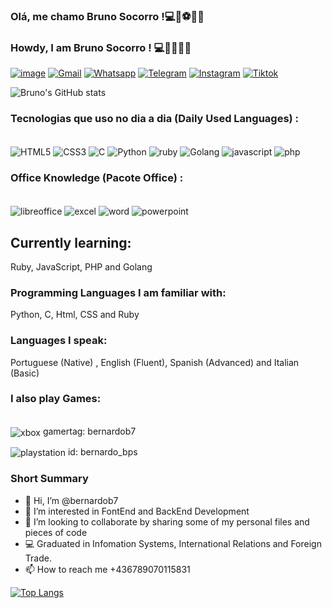 

### Olá, me chamo Bruno Socorro !💻🚀⚽🇧🇷
### Howdy, I am Bruno Socorro ! 💻🚀🏈🇧🇷
[![image](https://img.shields.io/badge/website-000000?style=for-the-badge&logo=About.me&logoColor=white)](https://www.empre-renda.com/englishinacup)
[![Gmail](https://img.shields.io/badge/Gmail-D14836?style=for-the-badge&logo=gmail&logoColor=white)](mailto:bruno.socorro@gmail.com)
[![Whatsapp](https://img.shields.io/badge/WhatsApp-25D366?style=for-the-badge&logo=whatsapp&logoColor=white)](https://linkwhats.app/57ed81)
[![Telegram](https://img.shields.io/badge/Telegram-2CA5E0?style=for-the-badge&logo=telegram&logoColor=white)]()
[![Instagram](https://img.shields.io/badge/Instagram-E4405F?style=for-the-badge&logo=instagram&logoColor=white)](https://www.instagram.com/brunobpsocorro)
[![Tiktok](https://img.shields.io/badge/TikTok-000000?style=for-the-badge&logo=tiktok&logoColor=white)](https://www.tiktok.com/@teachersocorro)</p>

![Bruno's GitHub stats](https://github-readme-stats.vercel.app/api?username=bernardob7&show_icons=true&theme=dark)
</p>

### Tecnologias que uso no dia a dia (Daily Used Languages) :
<div style="display: inline_block"></br>
  <img align="center" alt="HTML5" src="https://img.shields.io/badge/HTML5-E34F26?style=for-the-badge&logo=html5&logoColor=white" />
  <img align="center" alt="CSS3" src="https://img.shields.io/badge/CSS3-1572B6?style=for-the-badge&logo=css3&logoColor=white" />
  <img align="center" alt="C" src="https://img.shields.io/badge/C-00599C?style=for-the-badge&logo=c&logoColor=white" />
  <img align="center" alt="Python" src="https://img.shields.io/badge/Python-FFD43B?style=for-the-badge&logo=python&logoColor=blue" />
  <img align="center" alt="ruby" src="https://img.shields.io/badge/Ruby-CC342D?style=for-the-badge&logo=ruby&logoColor=white" />
  <img align="center" alt="Golang" src="https://img.shields.io/badge/Go-00ADD8?style=for-the-badge&logo=go&logoColor=white" />
  <img align="center" alt="javascript" src="https://img.shields.io/badge/JavaScript-323330?style=for-the-badge&logo=javascript&logoColor=F7DF1E" />
  <img align="center" alt="php" src="https://img.shields.io/badge/PHP-777BB4?style=for-the-badge&logo=php&logoColor=white" />
</div>
</p>

### Office Knowledge (Pacote Office) :
<div style="display: inline_block"></br>
  <img align="center" alt="libreoffice" src="https://img.shields.io/badge/LibreOffice-18A303?style=for-the-badge&logo=LibreOffice&logoColor=white" />
  <img align="center" alt="excel" src="https://img.shields.io/badge/Microsoft_Excel-217346?style=for-the-badge&logo=microsoft-excel&logoColor=white" />
  <img align="center" alt="word" src="https://img.shields.io/badge/Microsoft_Word-2B579A?style=for-the-badge&logo=microsoft-word&logoColor=white" />
  <img align="center" alt="powerpoint" src="https://img.shields.io/badge/Microsoft_PowerPoint-B7472A?style=for-the-badge&logo=microsoft-powerpoint&logoColor=white" />
  
</div>


</p> 

## Currently learning:
 Ruby, JavaScript, PHP and Golang
</p>

### Programming Languages I am familiar with:
 Python, C, Html, CSS and Ruby
</p>

### Languages I speak:
Portuguese (Native) , English (Fluent), Spanish (Advanced) and Italian (Basic)

### I also play Games:

<div style="display: inline_block"></br>
  <img align="center" alt="xbox" src= "https://img.shields.io/badge/Xbox-107C10?style=for-the-badge&logo=xbox&logoColor=white" a href="https://www.trueachievements.com/gamer/bernardob7" /> gamertag: bernardob7

  <img align="center" alt="playstation" src="https://img.shields.io/badge/PlayStation-003791?style=for-the-badge&logo=playstation&logoColor=white" /> id: bernardo_bps
  
</div>
</p>


### Short Summary
- 👋 Hi, I’m @bernardob7
- 👀 I’m interested in FontEnd and BackEnd Development
- 💞️ I’m looking to collaborate by sharing some of my personal files and pieces of code
- 💻 Graduated in Infomation Systems, International Relations and Foreign Trade.
- 📫 How to reach me +436789070115831


[![Top Langs](https://github-readme-stats.vercel.app/api/top-langs/?username=bernardob7&layout=compact)](https://github.com/anuraghazra/github-readme-stats)
